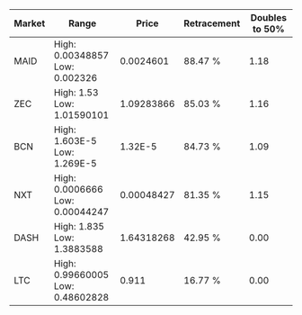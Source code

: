 | Market | Range | Price| Retracement | Doubles to 50% |
| --- | --- | --- | --- | --- |
| MAID | High: 0.00348857<br />Low: 0.002326 | 0.0024601 | 88.47 % | 1.18 |
| ZEC | High: 1.53<br />Low: 1.01590101 | 1.09283866 | 85.03 % | 1.16 |
| BCN | High: 1.603E-5<br />Low: 1.269E-5 | 1.32E-5 | 84.73 % | 1.09 |
| NXT | High: 0.0006666<br />Low: 0.00044247 | 0.00048427 | 81.35 % | 1.15 |
| DASH | High: 1.835<br />Low: 1.3883588 | 1.64318268 | 42.95 % | 0.00 |
| LTC | High: 0.99660005<br />Low: 0.48602828 | 0.911 | 16.77 % | 0.00 |
